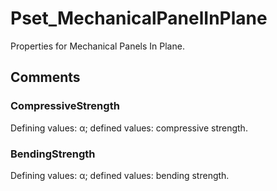 # Pset_MechanicalPanelInPlane

Properties for Mechanical Panels In Plane.

## Comments

### CompressiveStrength

Defining values: α; defined values: compressive strength.

### BendingStrength

Defining values: α; defined values: bending strength.
